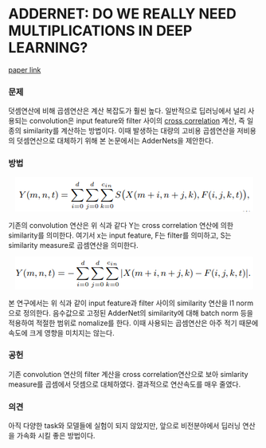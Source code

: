 # ADDERNET: DO WE REALLY NEED MULTIPLICATIONS IN DEEP LEARNING?

[paper link](https://openaccess.thecvf.com/content_CVPR_2020/html/Chen_AdderNet_Do_We_Really_Need_Multiplications_in_Deep_Learning_CVPR_2020_paper.html)

### 문제

덧셈연산에 비해 곱셈연산은 계산 복잡도가 훨씬 높다. 일반적으로 딥러닝에서 널리 사용되는 convolution은 input feature와 filter 
사이의 [cross correlation](https://makeabilitylab.github.io/physcomp/signals/ComparingSignals/index.html) 계산, 즉 
일종의 similarity를 계산하는 방법이다.
이때 발생하는 대량의 고비용 곱셈연산을 저비용의 덧셈연산으로 대체하기 위해 본 논문에서는 AdderNets을 제안한다.

### 방법

<p align="center"><img src="../resource/chen2020addernet_1.png"></p>

기존의 convolution 연산은 위 식과 같다 Y는 cross correlation 연산에 의한 similarity를 의미한다.
여기서 x는 input feature, F는 filter를 의미하고, S는 similarity measure로 곱셈연산을 의미한다.

<p align="center"><img src="../resource/chen2020addernet_2.png"></p>

본 연구에서는 위 식과 같이 input feature과 filter 사이의 similarity 연산을 l1 norm으로 정의한다.
음수값으로 고정된 AdderNet의 similarity에 대해 batch norm 등을 적용하여 적절한 범위로 nomalize를 한다.
이때 사용되는 곱셈연산은 아주 적기 때문에 속도에 크게 영향을 미치지는 않는다.

### 공헌

기존 convolution 연산의 filter 계산을 cross correlation연산으로 보아 simlarity measure를 곱셈에서 덧셈으로 대체하였다. 결과적으로 연산속도를 매우 줄였다.

### 의견

아직 다양한 task와 모델들에 실험이 되지 않았지만, 앞으로 비전분야에서 딥러닝 연산을 가속화 시킬 좋은 방법이다.
